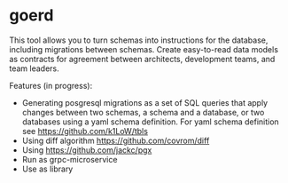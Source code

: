 # goerd

This tool allows you to turn schemas into instructions for the database, including migrations between schemas. Create easy-to-read data models as contracts for agreement between architects, development teams, and team leaders.

Features (in progress):

- Generating posgresql migrations as a set of SQL queries that apply changes between two schemas, a schema and a database, or two databases using a yaml schema definition. For yaml schema definition see https://github.com/k1LoW/tbls
- Using diff algorithm https://github.com/covrom/diff
- Using https://github.com/jackc/pgx
- Run as grpc-microservice
- Use as library
